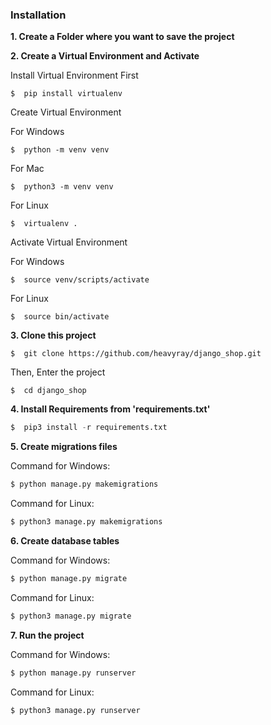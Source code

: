 ### Installation
**1. Create a Folder where you want to save the project**

**2. Create a Virtual Environment and Activate**

Install Virtual Environment First
```
$  pip install virtualenv
```

Create Virtual Environment

For Windows
```
$  python -m venv venv
```
For Mac
```
$  python3 -m venv venv
```
For Linux
```
$  virtualenv .
```

Activate Virtual Environment

For Windows
```
$  source venv/scripts/activate
```

For Linux
```
$  source bin/activate
```

**3. Clone this project**
```
$  git clone https://github.com/heavyray/django_shop.git
```

Then, Enter the project
```
$  cd django_shop
```

**4. Install Requirements from 'requirements.txt'**
```python
$  pip3 install -r requirements.txt
```

**5. Create migrations files**

Command for Windows:
```python
$ python manage.py makemigrations
```

Command for Linux:
```python
$ python3 manage.py makemigrations
```

**6. Create database tables**

Command for Windows:
```python
$ python manage.py migrate
```

Command for Linux:
```python
$ python3 manage.py migrate
```

**7. Run the project**

Command for Windows:
```python
$ python manage.py runserver
```

Command for Linux: 
```python
$ python3 manage.py runserver
```
